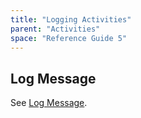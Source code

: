 ```yaml
---
title: "Logging Activities"
parent: "Activities"
space: "Reference Guide 5"
---
```



## Log Message

See [Log Message](Log+Message).
